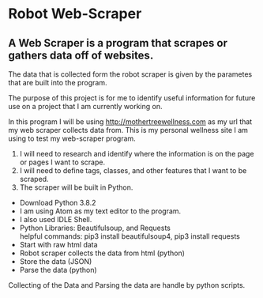 # Robot Web-Scraper
## A Web Scraper is a program that scrapes or gathers data off of websites.

The data that is collected form the robot scraper is given by the parametes that are built into the program.

The purpose of this project is for me to identify useful information for future use on a project that I am currently working on.

In this program I will be using http://mothertreewellness.com as my url that my web scraper collects data from. This is my personal wellness site I am using to test my web-scraper program.
1. I will need to research and identify where the information is on the page or pages I want to scrape.
2. I will need to define tags, classes, and other features that I want to be scraped.   
3. The scraper will be built in Python.

  - Download Python 3.8.2
  - I am using Atom as my text editor to the program. 
  - I also used IDLE Shell.
  - Python Libraries: Beautifulsoup, and Requests  
    helpful commands: pip3 install beautifulsoup4, pip3 install requests
  - Start with raw html data
  - Robot scraper collects the data from html (python)
  - Store the data (JSON)
  - Parse the data (python)
  
  Collecting of the Data and Parsing the data are handle by python scripts.





